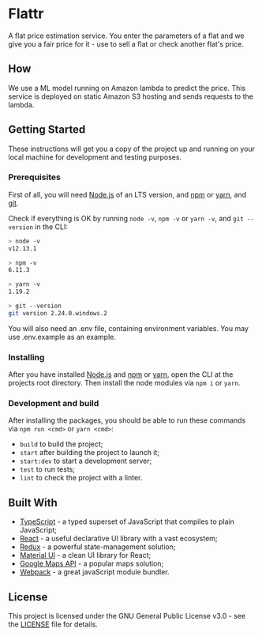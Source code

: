 # Flattr

A flat price estimation service.
You enter the parameters of a flat and we give you a fair price for it - use to sell a flat or check another flat's price.

## How

We use a ML model running on Amazon lambda to predict the price.
This service is deployed on static Amazon S3 hosting and sends requests to the lambda.

## Getting Started

These instructions will get you a copy of the project up and running on your local machine for development and testing purposes.

### Prerequisites

First of all, you will need [Node.js](https://nodejs.org) of an LTS version, and [npm](https://www.npmjs.com/) or [yarn](https://yarnpkg.com/lang/en/), and [git](https://git-scm.com/downloads).

Check if everything is OK by running `node -v`, `npm -v` or `yarn -v`, and `git --version` in the CLI:

```bash
> node -v
v12.13.1
```

```bash
> npm -v
6.11.3
```

```bash
> yarn -v
1.19.2
```

```bash
> git --version
git version 2.24.0.windows.2
```

You will also need an .env file, containing environment variables. You may use .env.example as an example.

### Installing

After you have installed [Node.js](https://nodejs.org) and [npm](https://www.npmjs.com/) or [yarn](https://yarnpkg.com/lang/en/), open the CLI at the projects root directory. Then install the node modules via `npm i` or `yarn`.

### Development and build

After installing the packages, you should be able to run these commands via `npm run <cmd>` or `yarn <cmd>`:

- `build` to build the project;
- `start` after building the project to launch it;
- `start:dev` to start a development server;
- `test` to run tests;
- `lint` to check the project with a linter.

## Built With

- [TypeScript](https://www.typescriptlang.org/) - a typed superset of JavaScript that compiles to plain JavaScript;
- [React](https://reactjs.org/) - a useful declarative UI library with a vast ecosystem;
- [Redux](https://redux.js.org/) - a powerful state-management solution;
- [Material UI](https://material-ui.com/) - a clean UI library for React;
- [Google Maps API](https://developers.google.com/maps/documentation/javascript) - a popular maps solution;
- [Webpack](https://webpack.js.org/) - a great javaScript module bundler.

## License

This project is licensed under the GNU General Public License v3.0 - see the [LICENSE](LICENSE) file for details.

